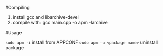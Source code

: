 #Compiling
1. install gcc and libarchive-devel
2. compile with: gcc main.cpp -o apm -larchive

#Usage

`sudo apm -i` install from APPCONF
`sudo apm -u <package name>` uninstall package
